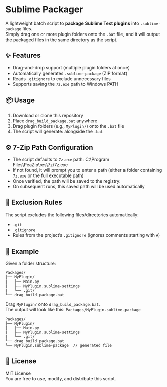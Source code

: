 # Sublime Packager

A lightweight batch script to **package Sublime Text plugins** into `.sublime-package` files.  
Simply drag one or more plugin folders onto the `.bat` file, and it will output the packaged files in the same directory as the script.

## ✨ Features

- Drag-and-drop support (multiple plugin folders at once)  
- Automatically generates `.sublime-package` (ZIP format)  
- Reads `.gitignore` to exclude unnecessary files  
- Supports saving the `7z.exe` path to Windows PATH

## 📦 Usage

1. Download or clone this repository  
2. Place `drag_build_package.bat` anywhere  
3. Drag plugin folders (e.g., `MyPlugin/`) onto the `.bat` file  
4. The script will generate: alongside the `.bat`

## ⚙️ 7-Zip Path Configuration

- The script defaults to `7z.exe` path: C:\Program Files\PeaZip\res\7z\7z.exe
- If not found, it will prompt you to enter a path (either a folder containing `7z.exe` or the full executable path)  
- Once verified, the path will be saved to the registry:
- On subsequent runs, this saved path will be used automatically  

## 🧹 Exclusion Rules

The script excludes the following files/directories automatically:

- `.git`
- `.gitignore`
- Rules from the project’s `.gitignore` (ignores comments starting with `#`)  

## 🚀 Example

Given a folder structure:
```
Packages/
├── MyPlugin/
|   ├── Main.py
|   ├── MyPlugin.sublime-settings
|   └── .git/
└── drag_build_package.bat
```

Drag `MyPlugin/` onto `drag_build_package.bat`.  
The output will look like this: `Packages/MyPlugin.sublime-package`
```
Packages/
├── MyPlugin/
|   ├── Main.py
|   ├── MyPlugin.sublime-settings
|   └── .git/
└── drag_build_package.bat
└── MyPlugin.sublime-package  // generated file
```

## 📄 License

MIT License  
You are free to use, modify, and distribute this script.


